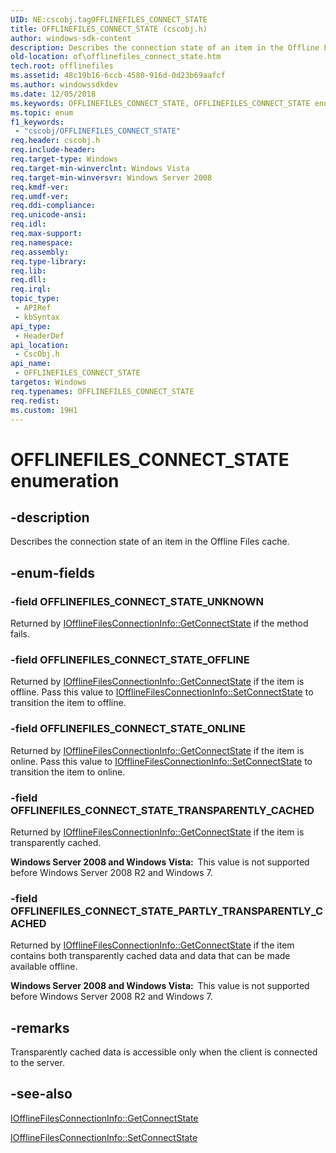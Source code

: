 ```yaml
---
UID: NE:cscobj.tagOFFLINEFILES_CONNECT_STATE
title: OFFLINEFILES_CONNECT_STATE (cscobj.h)
author: windows-sdk-content
description: Describes the connection state of an item in the Offline Files cache.
old-location: of\offlinefiles_connect_state.htm
tech.root: offlinefiles
ms.assetid: 48c19b16-6ccb-4580-916d-0d23b69aafcf
ms.author: windowssdkdev
ms.date: 12/05/2018
ms.keywords: OFFLINEFILES_CONNECT_STATE, OFFLINEFILES_CONNECT_STATE enumeration [Offline Files], OFFLINEFILES_CONNECT_STATE_OFFLINE, OFFLINEFILES_CONNECT_STATE_ONLINE, OFFLINEFILES_CONNECT_STATE_PARTLY_TRANSPARENTLY_CACHED, OFFLINEFILES_CONNECT_STATE_TRANSPARENTLY_CACHED, OFFLINEFILES_CONNECT_STATE_UNKNOWN, cscobj/OFFLINEFILES_CONNECT_STATE, cscobj/OFFLINEFILES_CONNECT_STATE_OFFLINE, cscobj/OFFLINEFILES_CONNECT_STATE_ONLINE, cscobj/OFFLINEFILES_CONNECT_STATE_PARTLY_TRANSPARENTLY_CACHED, cscobj/OFFLINEFILES_CONNECT_STATE_TRANSPARENTLY_CACHED, cscobj/OFFLINEFILES_CONNECT_STATE_UNKNOWN, of.offlinefiles_connect_state
ms.topic: enum
f1_keywords: 
 - "cscobj/OFFLINEFILES_CONNECT_STATE"
req.header: cscobj.h
req.include-header: 
req.target-type: Windows
req.target-min-winverclnt: Windows Vista
req.target-min-winversvr: Windows Server 2008
req.kmdf-ver: 
req.umdf-ver: 
req.ddi-compliance: 
req.unicode-ansi: 
req.idl: 
req.max-support: 
req.namespace: 
req.assembly: 
req.type-library: 
req.lib: 
req.dll: 
req.irql: 
topic_type:
 - APIRef
 - kbSyntax
api_type:
 - HeaderDef
api_location:
 - CscObj.h
api_name:
 - OFFLINEFILES_CONNECT_STATE
targetos: Windows
req.typenames: OFFLINEFILES_CONNECT_STATE
req.redist: 
ms.custom: 19H1
---
```


# OFFLINEFILES_CONNECT_STATE enumeration


## -description


Describes the connection state of an item in the Offline Files cache.


## -enum-fields




### -field OFFLINEFILES_CONNECT_STATE_UNKNOWN

Returned by <a href="https://docs.microsoft.com/previous-versions/windows/desktop/api/cscobj/nf-cscobj-iofflinefilesconnectioninfo-getconnectstate">IOfflineFilesConnectionInfo::GetConnectState</a> if the method fails.


### -field OFFLINEFILES_CONNECT_STATE_OFFLINE

Returned by <a href="https://docs.microsoft.com/previous-versions/windows/desktop/api/cscobj/nf-cscobj-iofflinefilesconnectioninfo-getconnectstate">IOfflineFilesConnectionInfo::GetConnectState</a> if the item is offline. Pass this value to <a href="https://docs.microsoft.com/previous-versions/windows/desktop/api/cscobj/nf-cscobj-iofflinefilesconnectioninfo-setconnectstate">IOfflineFilesConnectionInfo::SetConnectState</a> to transition the item to offline.


### -field OFFLINEFILES_CONNECT_STATE_ONLINE

Returned by <a href="https://docs.microsoft.com/previous-versions/windows/desktop/api/cscobj/nf-cscobj-iofflinefilesconnectioninfo-getconnectstate">IOfflineFilesConnectionInfo::GetConnectState</a> if the item is online. Pass this value to <a href="https://docs.microsoft.com/previous-versions/windows/desktop/api/cscobj/nf-cscobj-iofflinefilesconnectioninfo-setconnectstate">IOfflineFilesConnectionInfo::SetConnectState</a> to transition the item to online.


### -field OFFLINEFILES_CONNECT_STATE_TRANSPARENTLY_CACHED

Returned by <a href="https://docs.microsoft.com/previous-versions/windows/desktop/api/cscobj/nf-cscobj-iofflinefilesconnectioninfo-getconnectstate">IOfflineFilesConnectionInfo::GetConnectState</a> if the item is transparently cached.

<b>Windows Server 2008 and Windows Vista:  </b>This value is not supported before Windows Server 2008 R2 and Windows 7.


### -field OFFLINEFILES_CONNECT_STATE_PARTLY_TRANSPARENTLY_CACHED

Returned by <a href="https://docs.microsoft.com/previous-versions/windows/desktop/api/cscobj/nf-cscobj-iofflinefilesconnectioninfo-getconnectstate">IOfflineFilesConnectionInfo::GetConnectState</a> if the item contains both transparently cached data and data that can be made available offline.

<b>Windows Server 2008 and Windows Vista:  </b>This value is not supported before Windows Server 2008 R2 and Windows 7.


## -remarks



Transparently cached data is accessible only when the client is connected to the server.




## -see-also




<a href="https://docs.microsoft.com/previous-versions/windows/desktop/api/cscobj/nf-cscobj-iofflinefilesconnectioninfo-getconnectstate">IOfflineFilesConnectionInfo::GetConnectState</a>



<a href="https://docs.microsoft.com/previous-versions/windows/desktop/api/cscobj/nf-cscobj-iofflinefilesconnectioninfo-setconnectstate">IOfflineFilesConnectionInfo::SetConnectState</a>
 

 

